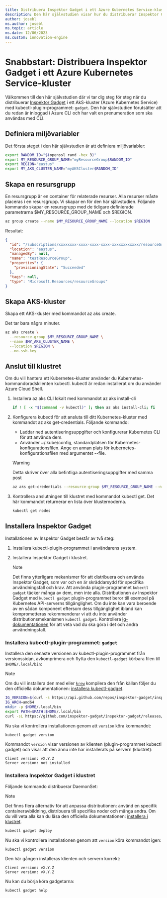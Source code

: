 ```yaml
---
title: Distribuera Inspektor Gadget i ett Azure Kubernetes Service-kluster
description: Den här självstudien visar hur du distribuerar Inspektor Gadget i ett AKS-kluster
author: josebl
ms.author: josebl
ms.topic: article
ms.date: 12/06/2023
ms.custom: innovation-engine
---
```


# Snabbstart: Distribuera Inspektor Gadget i ett Azure Kubernetes Service-kluster

Välkommen till den här självstudien där vi tar dig steg för steg när du distribuerar [Inspektor Gadget](https://www.inspektor-gadget.io/) i ett AkS-kluster (Azure Kubernetes Service) med kubectl-plugin-programmet: `gadget`. Den här självstudien förutsätter att du redan är inloggad i Azure CLI och har valt en prenumeration som ska användas med CLI.

## Definiera miljövariabler

Det första steget i den här självstudien är att definiera miljövariabler:

```bash
export RANDOM_ID="$(openssl rand -hex 3)"
export MY_RESOURCE_GROUP_NAME="myResourceGroup$RANDOM_ID"
export REGION="eastus"
export MY_AKS_CLUSTER_NAME="myAKSCluster$RANDOM_ID"
```

## Skapa en resursgrupp

En resursgrupp är en container för relaterade resurser. Alla resurser måste placeras i en resursgrupp. Vi skapar en för den här självstudien. Följande kommando skapar en resursgrupp med de tidigare definierade parametrarna $MY_RESOURCE_GROUP_NAME och $REGION.

```bash
az group create --name $MY_RESOURCE_GROUP_NAME --location $REGION
```

Resultat:

<!-- expected_similarity=0.3 -->
```JSON
{
  "id": "/subscriptions/xxxxxxxx-xxxx-xxxx-xxxx-xxxxxxxxxxxx/resourceGroups/myResourceGroup210",
  "location": "eastus",
  "managedBy": null,
  "name": "testResourceGroup",
  "properties": {
    "provisioningState": "Succeeded"
  },
  "tags": null,
  "type": "Microsoft.Resources/resourceGroups"
}
```

## Skapa AKS-kluster

Skapa ett AKS-kluster med kommandot az aks create.

Det tar bara några minuter.

```bash
az aks create \
  --resource-group $MY_RESOURCE_GROUP_NAME \
  --name $MY_AKS_CLUSTER_NAME \
  --location $REGION \
  --no-ssh-key
```

## Anslut till klustret

Om du vill hantera ett Kubernetes-kluster använder du Kubernetes-kommandoradsklienten kubectl. kubectl är redan installerat om du använder Azure Cloud Shell.

1. Installera az aks CLI lokalt med kommandot az aks install-cli

    ```bash
    if ! [ -x "$(command -v kubectl)" ]; then az aks install-cli; fi
    ```

2. Konfigurera kubectl för att ansluta till ditt Kubernetes-kluster med kommandot az aks get-credentials. Följande kommando:
    - Laddar ned autentiseringsuppgifter och konfigurerar Kubernetes CLI för att använda dem.
    - Använder ~/.kube/config, standardplatsen för Kubernetes-konfigurationsfilen. Ange en annan plats för kubernetes-konfigurationsfilen med argumentet --file.

    > [!WARNING]
    > Detta skriver över alla befintliga autentiseringsuppgifter med samma post

    ```bash
    az aks get-credentials --resource-group $MY_RESOURCE_GROUP_NAME --name $MY_AKS_CLUSTER_NAME --overwrite-existing
    ```

3. Kontrollera anslutningen till klustret med kommandot kubectl get. Det här kommandot returnerar en lista över klusternoderna.

    ```bash
    kubectl get nodes
    ```

## Installera Inspektor Gadget

Installationen av Inspektor Gadget består av två steg:

1. Installera kubectl-plugin-programmet i användarens system.
2. Installera Inspektor Gadget i klustret.

    > [!NOTE]
    > Det finns ytterligare mekanismer för att distribuera och använda Inspektor Gadget, som var och en är skräddarsydd för specifika användningsfall och krav. Att använda plugin-programmet `kubectl gadget` täcker många av dem, men inte alla. Distributionen av Inspektor Gadget med `kubectl gadget` plugin-programmet beror till exempel på Kubernetes API-serverns tillgänglighet. Om du inte kan vara beroende av en sådan komponent eftersom dess tillgänglighet ibland kan komprometteras rekommenderar vi att du inte använder distributionsmekanismen `kubectl gadget`. Kontrollera [ig-dokumentationen](https://github.com/inspektor-gadget/inspektor-gadget/blob/main/docs/ig.md) för att veta vad du ska göra i det och andra användningsfall.

### Installera kubectl-plugin-programmet: `gadget`

Installera den senaste versionen av kubectl-plugin-programmet från versionssidan, avkomprimera och flytta den `kubectl-gadget` körbara filen till `$HOME/.local/bin`:

> [!NOTE]
> Om du vill installera den med eller [`krew`](https://sigs.k8s.io/krew) kompilera den från källan följer du den officiella dokumentationen: [installera kubectl-gadget](https://github.com/inspektor-gadget/inspektor-gadget/blob/main/docs/install.md#installing-kubectl-gadget).

```bash
IG_VERSION=$(curl -s https://api.github.com/repos/inspektor-gadget/inspektor-gadget/releases/latest | jq -r .tag_name)
IG_ARCH=amd64
mkdir -p $HOME/.local/bin
export PATH=$PATH:$HOME/.local/bin
curl -sL https://github.com/inspektor-gadget/inspektor-gadget/releases/download/${IG_VERSION}/kubectl-gadget-linux-${IG_ARCH}-${IG_VERSION}.tar.gz  | tar -C $HOME/.local/bin -xzf - kubectl-gadget
```

Nu ska vi kontrollera installationen genom att `version` köra kommandot:

```bash
kubectl gadget version
```

Kommandot `version` visar versionen av klienten (plugin-programmet kubectl gadget) och visar att den ännu inte har installerats på servern (klustret):

<!--expected_similarity="(?m)^Client version: v\d+\.\d+\.\d+$\n^Server version: not installed$"-->
```text
Client version: vX.Y.Z
Server version: not installed
```

### Installera Inspektor Gadget i klustret

Följande kommando distribuerar DaemonSet:

> [!NOTE]
> Det finns flera alternativ för att anpassa distributionen: använd en specifik containeravbildning, distribuera till specifika noder och många andra. Om du vill veta alla kan du läsa den officiella dokumentationen: [installera i klustret](https://github.com/inspektor-gadget/inspektor-gadget/blob/main/docs/install.md#installing-in-the-cluster).

```bash
kubectl gadget deploy
```

Nu ska vi kontrollera installationen genom att `version` köra kommandot igen:

```bash
kubectl gadget version
```

Den här gången installeras klienten och servern korrekt:

<!--expected_similarity="(?m)^Client version: v\d+\.\d+\.\d+$\n^Server version: v\d+\.\d+\.\d+$"-->
```text
Client version: vX.Y.Z
Server version: vX.Y.Z
```

Nu kan du börja köra gadgetarna:

```bash
kubectl gadget help
```

<!--
## Clean Up

### Undeploy Inspektor Gadget

```bash
kubectl gadget undeploy
```

### Clean up Azure resources

When no longer needed, you can use `az group delete` to remove the resource group, cluster, and all related resources as follows. The `--no-wait` parameter returns control to the prompt without waiting for the operation to complete. The `--yes` parameter confirms that you wish to delete the resources without an additional prompt to do so.

```bash
az group delete --name $MY_RESOURCE_GROUP_NAME --no-wait --yes
```
-->